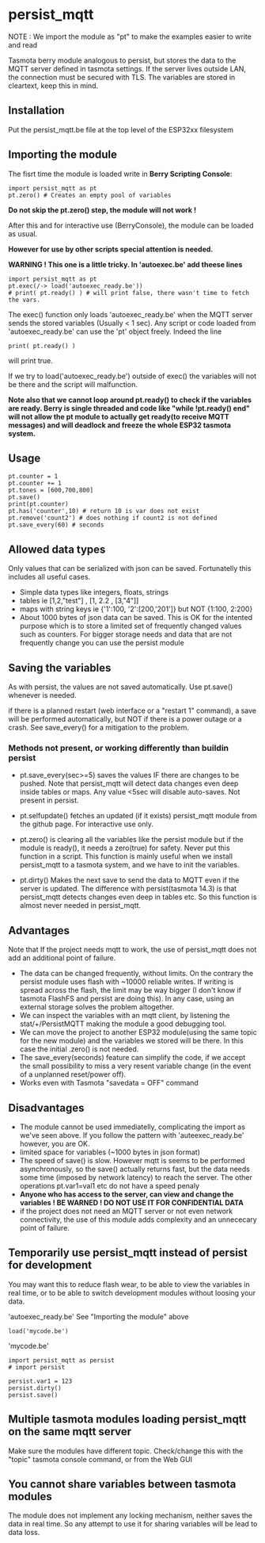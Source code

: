 # persist_mqtt

NOTE : We import the module as "pt" to make the examples easier to write and read

Tasmota berry module analogous to persist, but stores the data to the MQTT server defined in tasmota settings. If the server lives outside LAN, the connection must be secured with TLS. The variables are stored in cleartext, keep this in mind.

## Installation
Put the persist_mqtt.be file at the top level of the ESP32xx filesystem

## Importing the module
The fisrt time the module is loaded write in **Berry Scripting Console**:
```
import persist_mqtt as pt
pt.zero() # Creates an empty pool of variables
```
**Do not skip the pt.zero() step, the module will not work !**

After this and for interactive use (BerryConsole), the module can be loaded as usual.

**However for use by other scripts special attention is needed.**

**WARNING ! This one is a little tricky. In 'autoexec.be' add
theese lines**

```
import persist_mqtt as pt
pt.exec(/-> load('autoexec_ready.be'))
# print( pt.ready() ) # will print false, there wasn't time to fetch the vars.
```

The exec() function only loads 'autoexec_ready.be' when the MQTT server sends the stored variables (Usually < 1 sec).
Any script or code loaded from 'autoexec_ready.be' can use the 'pt' object freely.
Indeed the line

```
print( pt.ready() )
```
will print true.

If we try to load('autoexec_ready.be') outside of exec() the variables will not be there and the script will malfunction.

**Note also that we cannot loop around pt.ready() to check if the variables are ready. Berry is single threaded and code like "while !pt.ready() end" will not allow the pt module to actually get ready(to receive MQTT messages) and will deadlock and freeze the whole ESP32 tasmota system.**

## Usage

```
pt.counter = 1
pt.counter += 1
pt.tones = [600,700,800]
pt.save()
print(pt.counter)
pt.has('counter',10) # return 10 is var does not exist
pt.remove('count2') # does nothing if count2 is not defined
pt.save_every(60) # seconds
```

## Allowed data types
Only values that can be serialized with json can be saved. Fortunatelly this includes all useful cases.
- Simple data types like integers, floats, strings
- tables ie [1,2,"test"] , [1, 2.2 , [3,"4"]]
- maps with string keys ie {'1':100, '2':[200,'201']} but NOT {1:100, 2:200}
- About 1000 bytes of json data can be saved. This is OK for the intented purpose which is to store a limited set of frequently changed values such as counters. For bigger storage needs and data that are not frequently change you can use the persist module

## Saving the variables
As with persist, the values are not saved automatically. Use pt.save() whenever is needed.

if there is a planned restart (web interface or a "restart 1" command), a save will be performed automatically, but NOT if there is a power outage or a crash. See save_every() for a mitigation to the problem. 

### Methods not present, or working differently than buildin persist

- pt.save_every(sec>=5) saves the values IF there are changes to be pushed. Note that persist_mqtt will detect data changes even deep inside tables or maps. Any value <5sec will disable auto-saves. Not present in persist.

- pt.selfupdate() fetches an updated (if it exists) persist_mqtt module from the github page. For interactive use only.

- pt.zero() is clearing all the variables like the persist module but if the module is ready(), it needs a zero(true) for safety. Never put this function in a script. This function is mainly useful when we install persist_mqtt to a tasmota system, and we have to init the variables.

- pt.dirty() Makes the next save to send the data to MQTT even if the server is updated. The difference with persist(tasmota 14.3) is that persist_mqtt detects changes even deep in tables etc. So this function is almost never needed in persist_mqtt.

## Advantages
Note that If the project needs mqtt to work, the use of persist_mqtt does not add an additional point of failure.

- The data can be changed frequently, without limits. On the contrary the persist module uses flash with ~10000 reliable writes. If writing is spread across the flash, the limit may be way bigger (I don't know if tasmota FlashFS and persist are doing this). In any case, using an external storage solves the problem altogether.
- We can inspect the variables with an mqtt client, by listening the stat/+/PersistMQTT making the module a good debugging tool.
- We can move the project to another ESP32 module(using the same topic for the new module) and the variables we stored will be there. In this case the initial .zero() is not needed.
- The save_every(seconds) feature can simplify the code, if we accept the small possibility to miss a very resent variable change (in the event of a unplanned reset/power off).
- Works even with Tasmota "savedata = OFF" command

## Disadvantages
- The module cannot be used immediatelly, complicating the import as we've seen above. If you follow the pattern with 'auteexec_ready.be' however, you are OK. 
- limited space for variables (~1000 bytes in json format)
- The speed of save() is slow. However mqtt is seems to be performed asynchronously, so the save() actually returns fast, but the data needs some time (imposed by network latency) to reach the server. The other operations pt.var1=val1 etc do not have a speed penaly
- **Anyone who has access to the server, can view and change the variables ! BE WARNED ! DO NOT USE IT FOR CONFIDENTIAL DATA**
- if the project does not need an MQTT server or not even network connectivity, the use of this module adds complexity and an unnececary point of failure.

## Temporarily use persist_mqtt instead of persist for development
You may want this to reduce flash wear, to be able to view the variables in real time, or to be able to switch development modules without loosing your data.

'autoexec_ready.be' See "Importing the module" above
```
load('mycode.be')
```

'mycode.be'
```
import persist_mqtt as persist
# import persist

persist.var1 = 123
persist.dirty()
persist.save()
```
## Multiple tasmota modules loading persist_mqtt on the same mqtt server
Make sure the modules have different topic. Check/change this with the "topic" tasmota console command, or from the Web GUI

## You cannot share variables between tasmota modules
The module does not implement any locking mechanism, neither saves the data in real time. So any attempt to use it for sharing variables will be lead to data loss.
